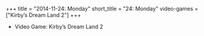 +++
title = "2014-11-24: Monday"
short_title = "24: Monday"
video-games = ["Kirby’s Dream Land 2"]
+++


* Video Game: Kirby’s Dream Land 2
